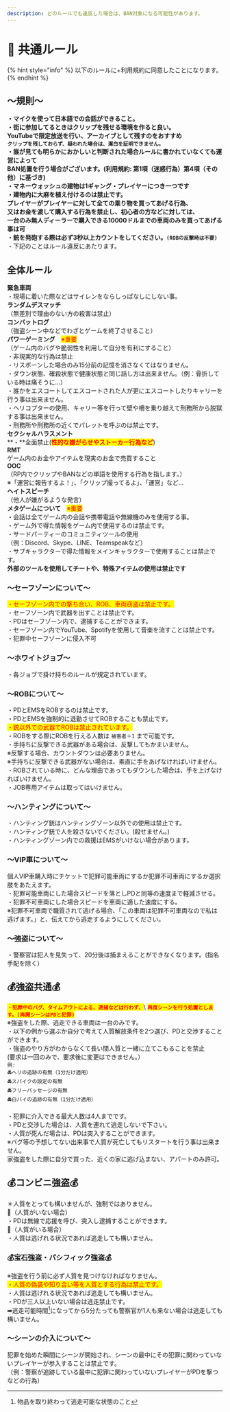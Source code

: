 ```yaml
---
description: どのルールでも違反した場合は、BAN対象になる可能性があります。
---
```


# 📘 共通ルール

{% hint style="info" %}
以下のルールに+利用規約に同意したことになります。
{% endhint %}

## ～**規則～**

**・**マイクを使って日本語での会話ができること。\
・街に参加してるときはクリップを残せる環境を作ると良い。 \
YouTubeで限定放送を行い、アーカイブとして残すのをおすすめ\
&#x20;`クリップを残しておらず、疑われた場合は、潔白を証明できません。`\
・誰が見ても明らかにおかしいと判断された場合ルールに書かれていなくても運営によって\
BAN処置を行う場合がございます。(利用規約: 第1項（迷惑行為）第4項（その他）に基づき)\
・マネーウォッシュの建物は1ギャング・プレイヤーにつき一つです\
・建物内に大麻を植え付けるのは禁止です。\
プレイヤーがプレイヤーに対して全ての乗り物を買ってあげる行為、\
又はお金を渡して購入する行為を禁止し、初心者の方などに対しては、\
一台のみ無人ディーラーで購入できる10000ドルまでの車両のみを買ってあげる事は可\
・銃を発砲する際は必ず3秒以上カウントをしてください。<mark style="color:red;">**`(ROBの反撃時は不要)`**</mark>\
・下記のことはルール違反にあたります。

## 全体ルール

**緊急車両**\
・現場に着いた際などはサイレンをならしっぱなしにしない事。\
**ランダムデスマッチ**\
（無差別で理由のない方の殺害は禁止）\
**コンバットログ**\
（強盗シーン中などでわざとゲームを終了させること）\
**パワーゲーミング**　<mark style="color:red;">※重要</mark>\
（ゲーム内のバグや脆弱性を利用して自分を有利にすること）\
・非現実的な行為は禁止\
・リスポーンした場合のみ15分前の記憶を消さなくてはなりません。\
・ダウン状態、確殺状態で健康状態と同じ話し方は出来ません。（例：骨折している時は痛そうに...）\
・誰かをエスコートしてエスコートされた人が更にエスコートしたりキャリーを行う事は出来ません。\
・ヘリコプターの使用、キャリー等を行って壁や柵を乗り越えて刑務所から脱獄する事は出来ません。\
・刑務所や刑務所の近くでパレットを呼ぶのは禁止です。\
**セクシャルハラスメント**\
**・**全面禁止(<mark style="color:red;">**性的な嫌がらせやストーカー行為など**</mark>)\
**RMT**\
ゲーム内のお金やアイテムを現実のお金で売買すること\
**OOC**\
（RP内でクリップやBANなどの単語を使用する行為を指します。）\
※「運営に報告するよ！」、「クリップ撮ってるよ」、「運営」など…\
**ヘイトスピーチ**\
（他人が嫌がるような発言）\
**メタゲームについて**　<mark style="color:red;">※重要</mark>\
・会話は全てゲーム内の会話や携帯電話や無線機のみを使用する事。\
・ゲーム外で得た情報をゲーム内で使用するのは禁止です。\
・サードパーティーのコミュニティツールの使用\
（例：Discord、Skype、LINE、Teamspeakなど）\
・サブキャラクターで得た情報をメインキャラクターで使用することは禁止です。\
**外部のツールを使用してチートや、特殊アイテムの使用は禁止です**

### ～セーフゾーンについて～

<mark style="color:red;">・セーフゾーン内での撃ち合い、ROB、車両窃盗は禁止です。</mark>\
・セーフゾーン内で武器を出すことは禁止です。\
・PDはセーフゾーン内で、逮捕することができます。\
・セーフゾーン内でYouTube、Spotifyを使用して音楽を流すことは禁止です。\
・犯罪中セーフゾーンに侵入不可

### **～ホワイトジョブ～**

・各ジョブで掛け持ちのルールが規定されています。

### **～ROBについて～**

・PDとEMSをROBするのは禁止です。\
・PDとEMSを強制的に退勤させてROBすることも禁止です。\
<mark style="color:red;">・銃以外での武器でROBは禁止されています。</mark>\
・ROBをする際にROBを行える人数は `被害者＋1` まで可能です。\
・手持ちに反撃できる武器がある場合は、反撃してもかまいません。\
※反撃する場合、カウントダウンは必要ありません。\
※手持ちに反撃できる武器がない場合は、素直に手をあげなければいけません。\
・ROBされている時に、どんな理由であってもダウンした場合は、手を上げなければいけません。\
・JOB専用アイテムは取ってはいけません。

### **～ハンティングについて～**

・ハンティング銃はハンティングゾーン以外での使用は禁止です。\
・ハンティング銃で人を殺さないでください。(殺せません。)\
・ハンティングゾーン内での救援はEMSがいけない場合があります。

### **～VIP車について～**

個人VIP車購入時にチケットで犯罪可能車両にするか犯罪不可車両にするか選択肢をあたえます。\
・犯罪可能車両にした場合スピードを落としPDと同等の速度まで軽減させる。\
・犯罪不可車両にした場合スピードを車両に適した速度にする。\
※犯罪不可車両で職質されて逃げる場合、「この車両は犯罪不可車両なので私は逃げます。」と、伝えてから逃走するようにしてください。

### **～強盗について～**

・警察官は犯人を見失って、20分後は捕まえることができなくなります。(指名手配を除く）

## **💰強盗共通💰**

<mark style="color:red;">**`・犯罪中のバグ、タイムアウトによる、逮捕などは行わず、`**</mark>\ <mark style="color:red;">**`再度シーンを行う処置とします。(再開シーンはPDと犯罪)`**</mark>\
※強盗をした際、逃走できる車両は一台のみです。\
・以下の例から選ぶか自分で考えて人質解放条件を2つ選び、PDと交渉することができます。\
・強盗のやり方がわからなくて長い間人質と一緒に立てこもることを禁止\
(要求は一回のみで、要求後に変更はできません。）\
`例:`\
`🚔ヘリの追跡の有無（1分だけ適用）`\
`🚔スパイクの設定の有無`\
`🚔フリーパッセージの有無`\
`🚔白バイの追跡の有無（1分だけ適用）`\
\
・犯罪に介入できる最大人数は4人までです。\
・PDと交渉した場合は、人質を連れて逃走しないで下さい。\
・人質が死んだ場合は、PDは突入することができます。\
※バグ等の予想してない出来事で人質が死亡してもリスタートを行う事は出来ません。\
家強盗をした際に自分で買った、近くの家に逃げ込まない、アパートのみ許可。

## **💰コンビニ強盗💰**

＊人質をとっても構いませんが、強制ではありません。\
🚨（人質がいない場合）\
・PDは無線で応援を呼び、突入し逮捕することができます。\
🚨（人質がいる場合）\
・人質は逃げれる状況であれば逃走しても構いません。

### **💰宝石強盗・パシフィック強盗💰**

※強盗を行う前に必ず人質を見つけなければなりません。\
<mark style="color:red;">・人質の偽装や知り合い等を人質とする行為は禁止です。</mark>\
・人質は逃げれる状況であれば逃走しても構いません。\
・PDが三人以上いない場合は逃走禁止です。\
➡逃走可能時間[^1]になってから5分たっても警察官が1人も来ない場合は逃走しても構いません。

### **～シーンの介入について～**

犯罪を始めた瞬間にシーンが開始され、シーンの最中にその犯罪に関わっていないプレイヤーが参入することは禁止です。\
（例：警察が追跡している最中に犯罪に関わっていないプレイヤーがPDを撃つなどの行為）

[^1]: 物品を取り終わって逃走可能な状態のこと
